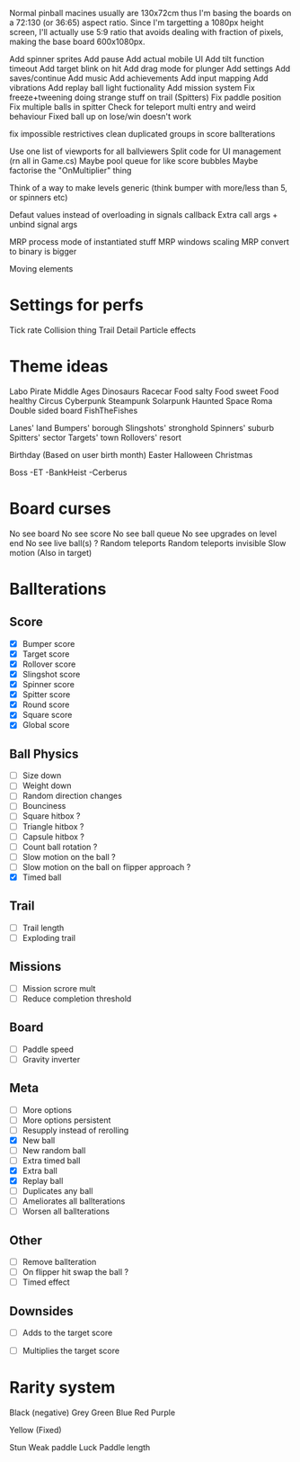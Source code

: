 Normal pinball macines usually are 130x72cm thus I'm basing the boards on a 72:130 (or 36:65) aspect ratio.
Since I'm targetting a 1080px height screen, I'll actually use 5:9 ratio that avoids dealing with fraction of pixels, making the base board 600x1080px.


Add spinner sprites
Add pause
Add actual mobile UI
Add tilt function timeout
Add target blink on hit
Add drag mode for plunger
Add settings
Add saves/continue
Add music
Add achievements
Add input mapping
Add vibrations
Add replay ball light fuctionality
Add mission system
Fix freeze+tweening doing strange stuff on trail (Spitters)
Fix paddle position
Fix multiple balls in spitter
Check for teleport multi entry and weird behaviour
Fixed ball up on lose/win doesn't work

fix impossible restrictives
clean duplicated groups in score ballterations

Use one list of viewports for all ballviewers
Split code for UI management (rn all in Game.cs)
Maybe pool queue for like score bubbles
Maybe factorise the "OnMultiplier" thing

Think of a way to make levels generic (think bumper with more/less than 5, or spinners etc)

Defaut values instead of overloading in signals callback
Extra call args + unbind signal args

MRP process mode of instantiated stuff
MRP windows scaling
MRP convert to binary is bigger

Moving elements

# Settings for perfs
Tick rate
Collision thing
Trail Detail
Particle effects

# Theme ideas
Labo
Pirate
Middle Ages
Dinosaurs
Racecar
Food salty
Food sweet
Food healthy
Circus
Cyberpunk
Steampunk
Solarpunk 
Haunted
Space
Roma
Double sided board
FishTheFishes

Lanes' land
Bumpers' borough
Slingshots' stronghold
Spinners' suburb
Spitters' sector
Targets' town
Rollovers' resort

Birthday (Based on user birth month)
Easter
Halloween
Christmas

Boss
-ET
-BankHeist
-Cerberus

# Board curses
No see board
No see score
No see ball queue
No see upgrades on level end
No see live ball(s) ?
Random teleports
Random teleports invisible
Slow motion (Also in target)

# Ballterations

## Score
- [x] Bumper score
- [x] Target score
- [x] Rollover score
- [x] Slingshot score
- [x] Spinner score
- [x] Spitter score
- [x] Round score
- [x] Square score
- [x] Global score

## Ball Physics
- [ ] Size down
- [ ] Weight down
- [ ] Random direction changes
- [ ] Bounciness
- [ ] Square hitbox ?
- [ ] Triangle hitbox ?
- [ ] Capsule hitbox ?
- [ ] Count ball rotation ?
- [ ] Slow motion on the ball ?
- [ ] Slow motion on the ball on flipper approach ?
- [x] Timed ball

## Trail
- [ ] Trail length
- [ ] Exploding trail

## Missions
- [ ] Mission scrore mult
- [ ] Reduce completion threshold

## Board
- [ ] Paddle speed
- [ ] Gravity inverter

## Meta
- [ ] More options
- [ ] More options persistent
- [ ] Resupply instead of rerolling
- [x] New ball
- [ ] New random ball
- [ ] Extra timed ball
- [x] Extra ball
- [x] Replay ball
- [ ] Duplicates any ball
- [ ] Ameliorates all ballterations
- [ ] Worsen all ballterations

## Other
- [ ] Remove ballteration
- [ ] On flipper hit swap the ball ?
- [ ] Timed effect

## Downsides

- [ ] Adds to the target score
- [ ] Multiplies the target score


# Rarity system

Black (negative)
Grey
Green
Blue
Red
Purple

Yellow (Fixed)




Stun
Weak paddle
Luck
Paddle length
